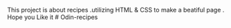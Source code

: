 This project is about recipes .utilizing HTML & CSS to make a beatiful page . Hope you Like it # Odin-recipes
